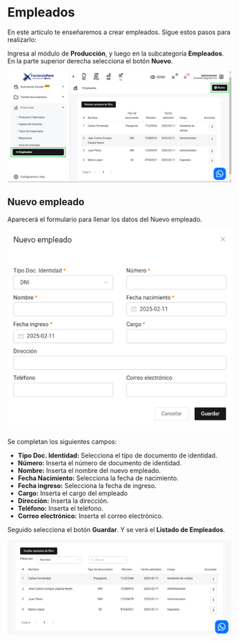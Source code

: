# Empleados

En este artículo te enseñaremos a crear empleados. Sigue estos pasos para realizarlo:

Ingresa al módulo de **Producción**, y luego en la subcategoría **Empleados**. En la parte superior derecha selecciona el botón **Nuevo**.

![Alt text](img/empleado1.jpg)

## Nuevo empleado

Aparecerá el formulario para llenar los datos del Nuevo empleado.

![Alt text](img/empleado2.jpg)

Se completan los siguientes campos:

- **Tipo Doc. Identidad:** Selecciona el tipo de documento de identidad.
- **Número:** Inserta el número de documento de identidad.
- **Nombre:** Inserta el nombre del nuevo empleado.
- **Fecha Nacimiento:** Selecciona la fecha de nacimiento.
- **Fecha ingreso:** Selecciona la fecha de ingreso.
- **Cargo:** Inserta el cargo del empleado
- **Dirección:** Inserta la dirección.
- **Teléfono:** Inserta el teléfono.
- **Correo electrónico:** Inserta el correo electrónico.

Seguido selecciona el botón **Guardar**. Y se verá el **Listado de Empleados**.

![Alt text](img/listaempleado.jpg)
